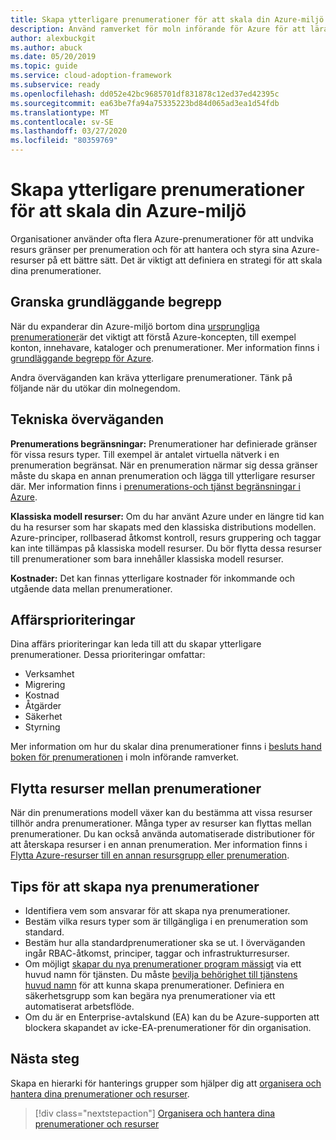 ```yaml
---
title: Skapa ytterligare prenumerationer för att skala din Azure-miljö
description: Använd ramverket för moln införande för Azure för att lära dig hur du utvecklar en strategi för att skala din miljö med hjälp av flera Azure-prenumerationer.
author: alexbuckgit
ms.author: abuck
ms.date: 05/20/2019
ms.topic: guide
ms.service: cloud-adoption-framework
ms.subservice: ready
ms.openlocfilehash: dd052e42bc9685701df831878c12ed37ed42395c
ms.sourcegitcommit: ea63be7fa94a75335223bd84d065ad3ea1d54fdb
ms.translationtype: MT
ms.contentlocale: sv-SE
ms.lasthandoff: 03/27/2020
ms.locfileid: "80359769"
---
```

# <a name="create-additional-subscriptions-to-scale-your-azure-environment"></a>Skapa ytterligare prenumerationer för att skala din Azure-miljö

Organisationer använder ofta flera Azure-prenumerationer för att undvika resurs gränser per prenumeration och för att hantera och styra sina Azure-resurser på ett bättre sätt. Det är viktigt att definiera en strategi för att skala dina prenumerationer.

## <a name="review-fundamental-concepts"></a>Granska grundläggande begrepp

När du expanderar din Azure-miljö bortom dina [ursprungliga prenumerationer](./initial-subscriptions.md)är det viktigt att förstå Azure-koncepten, till exempel konton, innehavare, kataloger och prenumerationer. Mer information finns i [grundläggande begrepp för Azure](../considerations/fundamental-concepts.md).

Andra överväganden kan kräva ytterligare prenumerationer. Tänk på följande när du utökar din molnegendom.

## <a name="technical-considerations"></a>Tekniska överväganden

**Prenumerations begränsningar:** Prenumerationer har definierade gränser för vissa resurs typer. Till exempel är antalet virtuella nätverk i en prenumeration begränsat. När en prenumeration närmar sig dessa gränser måste du skapa en annan prenumeration och lägga till ytterligare resurser där. Mer information finns i [prenumerations-och tjänst begränsningar i Azure](https://docs.microsoft.com/azure/azure-subscription-service-limits#general-limits).

**Klassiska modell resurser:** Om du har använt Azure under en längre tid kan du ha resurser som har skapats med den klassiska distributions modellen. Azure-principer, rollbaserad åtkomst kontroll, resurs gruppering och taggar kan inte tillämpas på klassiska modell resurser. Du bör flytta dessa resurser till prenumerationer som bara innehåller klassiska modell resurser.

**Kostnader:** Det kan finnas ytterligare kostnader för inkommande och utgående data mellan prenumerationer.

## <a name="business-priorities"></a>Affärsprioriteringar

Dina affärs prioriteringar kan leda till att du skapar ytterligare prenumerationer. Dessa prioriteringar omfattar:

- Verksamhet
- Migrering
- Kostnad
- Åtgärder
- Säkerhet
- Styrning

Mer information om hur du skalar dina prenumerationer finns i [besluts hand boken för prenumerationen](../../decision-guides/subscriptions/index.md) i moln införande ramverket.

## <a name="moving-resources-between-subscriptions"></a>Flytta resurser mellan prenumerationer

När din prenumerations modell växer kan du bestämma att vissa resurser tillhör andra prenumerationer. Många typer av resurser kan flyttas mellan prenumerationer. Du kan också använda automatiserade distributioner för att återskapa resurser i en annan prenumeration. Mer information finns i [Flytta Azure-resurser till en annan resursgrupp eller prenumeration](https://docs.microsoft.com/azure/azure-resource-manager/resource-group-move-resources).

## <a name="tips-for-creating-new-subscriptions"></a>Tips för att skapa nya prenumerationer

- Identifiera vem som ansvarar för att skapa nya prenumerationer.
- Bestäm vilka resurs typer som är tillgängliga i en prenumeration som standard.
- Bestäm hur alla standardprenumerationer ska se ut. I överväganden ingår RBAC-åtkomst, principer, taggar och infrastrukturresurser.
- Om möjligt [skapar du nya prenumerationer program mässigt](https://docs.microsoft.com/azure/azure-resource-manager/management/programmatically-create-subscription) via ett huvud namn för tjänsten. Du måste [bevilja behörighet till tjänstens huvud namn](https://docs.microsoft.com/azure/azure-resource-manager/grant-access-to-create-subscription) för att kunna skapa prenumerationer. Definiera en säkerhetsgrupp som kan begära nya prenumerationer via ett automatiserat arbetsflöde.
- Om du är en Enterprise-avtalskund (EA) kan du be Azure-supporten att blockera skapandet av icke-EA-prenumerationer för din organisation.

## <a name="next-steps"></a>Nästa steg

Skapa en hierarki för hanterings grupper som hjälper dig att [organisera och hantera dina prenumerationer och resurser](./organize-subscriptions.md).

> [!div class="nextstepaction"]
> [Organisera och hantera dina prenumerationer och resurser](./organize-subscriptions.md)
